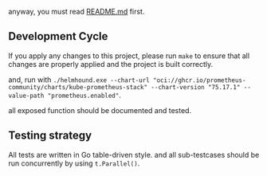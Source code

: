 anyway, you must read [README.md](./README.md) first.

## Development Cycle

If you apply any changes to this project, please run `make` to ensure that all changes are properly applied and the project is built correctly.

and, run with `./helmhound.exe --chart-url "oci://ghcr.io/prometheus-community/charts/kube-prometheus-stack" --chart-version "75.17.1" --value-path "prometheus.enabled"`.

all exposed function should be documented and tested.

## Testing strategy

All tests are written in Go table-driven style.
and all sub-testcases should be run concurrently by using `t.Parallel()`.
